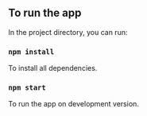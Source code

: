 
## To run the app

In the project directory, you can run:

### `npm install`

To install all dependencies.

### `npm start`

To run the app on development version.
